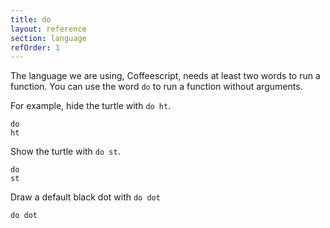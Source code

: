 ```yaml
---
title: do
layout: reference
section: language
refOrder: 1
---
```


The language we are using, Coffeescript, needs at least two words
to run a function. You can use the word <code>do</code> to run a
function without arguments.

For example, hide the turtle with <code>do ht</code>.

<code class="jumbo" data-before="pause 3" data-after="pen blue&#13;bk 100"><span data-dfn="just do it">do</span> ht</code>

Show the turtle with <code>do st</code>.

<code class="jumbo" data-before="do ht&#13pen red&#13;fd 50">do st</code>

Draw a default black dot with <code>do dot</code>

<code class="jumbo">do dot</code>


